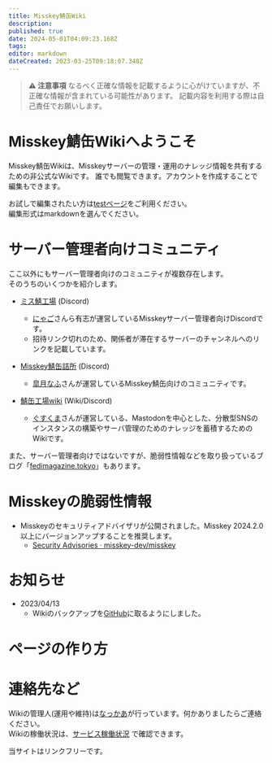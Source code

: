 ```yaml
---
title: Misskey鯖缶Wiki
description: 
published: true
date: 2024-05-01T04:09:23.168Z
tags: 
editor: markdown
dateCreated: 2023-03-25T09:18:07.348Z
---
```



> **:warning: 注意事項**
> なるべく正確な情報を記載するように心がけていますが、不正確な情報が含まれている可能性があります。
> 記載内容を利用する際は自己責任でお願いします。

# Misskey鯖缶Wikiへようこそ

Misskey鯖缶Wikiは、Misskeyサーバーの管理・運用のナレッジ情報を共有するための非公式なWikiです。
誰でも閲覧できます。アカウントを作成することで編集もできます。

お試しで編集されたい方は[testページ](/test/test-page)をご利用ください。  
編集形式はmarkdownを選んでください。

# サーバー管理者向けコミュニティ

ここ以外にもサーバー管理者向けのコミュニティが複数存在します。  
そのうちのいくつかを紹介します。

- [ミス鯖工場](https://misskey.systems/channels/9bul73n598) (Discord)
  - [にゃご](https://summary.ink/@cat)さんら有志が運営しているMisskeyサーバー管理者向けDiscordです。
  - 招待リンク切れのため、関係者が滞在するサーバーのチャンネルへのリンクを記載しています。

- [Misskey鯖缶詰所](https://nijimiss.moe/notes/01HJ17MGD6WMG73YQ2VFXT036Z) (Discord)
  - [皐月なふ](https://nijimiss.moe/@nafu_at)さんが運営しているMisskey鯖缶向けのコミュニティです。

- [鯖缶工場wiki](https://wiki.sabakan.industries) (Wiki/Discord)
  - [ぐすくま](https://abyss.fun/@guskma)さんが運営している、Mastodonを中心とした、分散型SNSのインスタンスの構築やサーバ管理のためのナレッジを蓄積するためのWikiです。

また、サーバー管理者向けではないですが、脆弱性情報などを取り扱っているブログ「[fedimagazine.tokyo](https://fedimagazine.tokyo)」もあります。

# Misskeyの脆弱性情報

- Misskeyのセキュリティアドバイザリが公開されました。Misskey 2024.2.0以上にバージョンアップすることを推奨します。
  - [Security Advisories · misskey-dev/misskey](https://github.com/misskey-dev/misskey/security/advisories)
  
# お知らせ

- 2023/04/13
  - Wikiのバックアップを[GitHub](https://github.com/nakkaa/misskey-doc.7ka.org)に取るようにしました。

# ページの作り方



# 連絡先など

Wikiの管理人(運用や維持)は[なっかあ](https://misskey.7ka.org/@nakkaa)が行っています。何かありましたらご連絡ください。  
Wikiの稼働状況は、[サービス稼働状況](https://status.7ka.org/) で確認できます。

当サイトはリンクフリーです。
